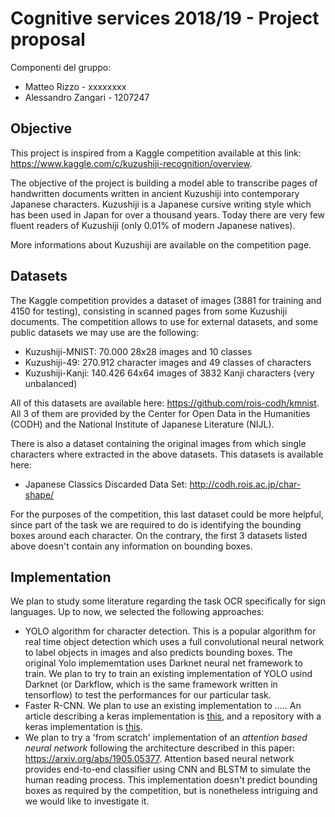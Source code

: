 # Cognitive services 2018/19 - Project proposal

Componenti del gruppo:

- Matteo Rizzo - xxxxxxxx
- Alessandro Zangari - 1207247

## Objective

This project is inspired from a Kaggle competition available at this link: https://www.kaggle.com/c/kuzushiji-recognition/overview.

The objective of the project is building a model able to transcribe pages of handwritten documents written in ancient Kuzushiji into contemporary Japanese characters.
Kuzushiji is a Japanese cursive writing style which has been used in Japan for over a thousand years. Today there are very few fluent readers of Kuzushiji (only 0.01% of modern Japanese natives).

More informations about Kuzushiji are available on the competition page.

## Datasets

The Kaggle competition provides a dataset of images (3881 for training and 4150 for testing), consisting in scanned pages from some Kuzushiji documents. The competition allows to use for external datasets, and some public datasets we may use are the following:

- Kuzushiji-MNIST: 70.000 28x28 images and 10 classes
- Kuzushiji-49: 270.912 character images and 49 classes of characters
- Kuzushiji-Kanji: 140.426 64x64 images of 3832 Kanji characters (very unbalanced)

All of this datasets are available here: https://github.com/rois-codh/kmnist. All 3 of them are provided by the Center for Open Data in the Humanities (CODH) and the National Institute of Japanese Literature (NIJL).

There is also a dataset containing the original images from which single characters where extracted in the above datasets. This datasets is available here:

- Japanese Classics Discarded Data Set: http://codh.rois.ac.jp/char-shape/

For the purposes of the competition, this last dataset could be more helpful, since part of the task we are required to do is identifying the bounding boxes around each character. On the contrary, the first 3 datasets listed above doesn't contain any information on bounding boxes.

## Implementation

We plan to study some literature regarding the task OCR specifically for sign languages. Up to now, we selected the following approaches:

- YOLO algorithm for character detection. This is a popular algorithm for real time object detection which uses a full convolutional neural network to label objects in images and also predicts bounding boxes. The original Yolo implememtation uses Darknet neural net framework to train. We plan to try to train an existing implementation of YOLO usind Darknet (or Darkflow, which is the same framework written in tensorflow) to test the performances for our particular task.
- Faster R-CNN. We plan to use an existing implementation to ..... An article describing a keras implementation is [this](https://towardsdatascience.com/faster-r-cnn-object-detection-implemented-by-keras-for-custom-data-from-googles-open-images-125f62b9141a), and a repository with a keras implementation is [this](https://github.com/kbardool/keras-frcnn).
- We plan to try a 'from scratch' implementation of an *attention based neural network* following the architecture described in this paper: https://arxiv.org/abs/1905.05377.
  Attention based neural network provides end-to-end classifier using CNN and BLSTM to simulate the human reading process. This implementation doesn't predict bounding boxes as required by the competition, but is nonetheless intriguing and we would like to investigate it.

